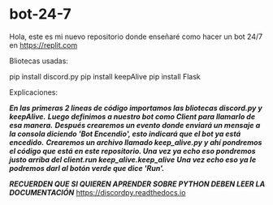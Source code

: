 # bot-24-7

Hola, este es mi nuevo repositorio donde enseñaré como hacer un bot 24/7 en https://replit.com

Bliotecas usadas:

pip install discord.py
pip install keepAlive
pip install Flask

Explicaciones:

***En las primeras 2 lineas de código importamos las bliotecas discord.py y keepAlive.***
***Luego definimos a nuestro bot como Client para llamarlo de esa manera.***
***Después crearemos un evento donde enviará un mensaje a la consola diciendo 'Bot Encendio', esto indicará que el bot ya está encedido.***
***Crearemos un archivo llamado keep_alive.py y ahí pondremos el código que está en este repositorio. Una vez ya echo eso pondremos justo arriba del client.run keep_alive.keep_alive***
***Una vez echo eso ya le podremos darl al botón verde que dice 'Run'.***

***RECUERDEN QUE SI QUIEREN APRENDER SOBRE PYTHON DEBEN LEER LA DOCUMENTACIÓN***
https://discordpy.readthedocs.io
